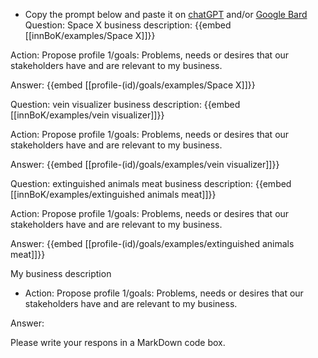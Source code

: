 - Copy the prompt below and paste it on [chatGPT](https://chat.openai.com) and/or [Google Bard](https://bard.google.com/chat)
Question: Space X business description:
{{embed [[innBoK/examples/Space X]]}}

Action: Propose profile 1/goals: Problems, needs or desires that our stakeholders have and are relevant to my business.

Answer:
{{embed [[profile-(id)/goals/examples/Space X]]}}

Question: vein visualizer business description:
{{embed [[innBoK/examples/vein visualizer]]}}

Action: Propose profile 1/goals: Problems, needs or desires that our stakeholders have and are relevant to my business.

Answer:
{{embed [[profile-(id)/goals/examples/vein visualizer]]}}

Question: extinguished animals meat business description:
{{embed [[innBoK/examples/extinguished animals meat]]}}

Action: Propose profile 1/goals: Problems, needs or desires that our stakeholders have and are relevant to my business.

Answer:
{{embed [[profile-(id)/goals/examples/extinguished animals meat]]}}



My business description

<CONTEXT>

- Action:
Propose profile 1/goals: Problems, needs or desires that our stakeholders have and are relevant to my business.

Answer:

Please write your respons in a MarkDown code box.




